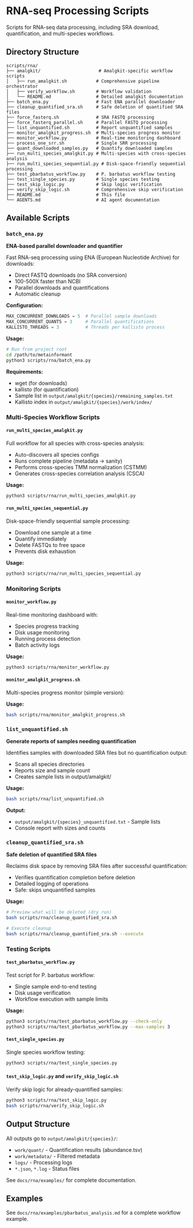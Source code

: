 # RNA-seq Processing Scripts

Scripts for RNA-seq data processing, including SRA download, quantification, and multi-species workflows.

## Directory Structure

```
scripts/rna/
├── amalgkit/                      # Amalgkit-specific workflow scripts
│   ├── run_amalgkit.sh           # Comprehensive pipeline orchestrator
│   ├── verify_workflow.sh        # Workflow validation
│   └── README.md                 # Detailed amalgkit documentation
├── batch_ena.py                  # Fast ENA parallel downloader
├── cleanup_quantified_sra.sh     # Safe deletion of quantified SRA files
├── force_fasterq.sh              # SRA FASTQ processing
├── force_fasterq_parallel.sh     # Parallel FASTQ processing
├── list_unquantified.sh          # Report unquantified samples
├── monitor_amalgkit_progress.sh  # Multi-species progress monitor
├── monitor_workflow.py           # Real-time monitoring dashboard
├── process_one_srr.sh            # Single SRR processing
├── quant_downloaded_samples.py   # Quantify downloaded samples
├── run_multi_species_amalgkit.py # Multi-species with cross-species analysis
├── run_multi_species_sequential.py # Disk-space-friendly sequential processing
├── test_pbarbatus_workflow.py    # P. barbatus workflow testing
├── test_single_species.py        # Single species testing
├── test_skip_logic.py            # Skip logic verification
├── verify_skip_logic.sh          # Comprehensive skip verification
├── README.md                     # This file
└── AGENTS.md                     # AI agent documentation
```

## Available Scripts

### `batch_ena.py`
**ENA-based parallel downloader and quantifier**

Fast RNA-seq processing using ENA (European Nucleotide Archive) for downloads:
- Direct FASTQ downloads (no SRA conversion)
- 100-500X faster than NCBI
- Parallel downloads and quantifications
- Automatic cleanup

**Configuration:**
```python
MAX_CONCURRENT_DOWNLOADS = 5  # Parallel sample downloads
MAX_CONCURRENT_QUANTS = 3     # Parallel quantifications
KALLISTO_THREADS = 3          # Threads per kallisto process
```

**Usage:**
```bash
# Run from project root
cd /path/to/metainformant
python3 scripts/rna/batch_ena.py
```

**Requirements:**
- wget (for downloads)
- kallisto (for quantification)
- Sample list in `output/amalgkit/{species}/remaining_samples.txt`
- Kallisto index in `output/amalgkit/{species}/work/index/`

### Multi-Species Workflow Scripts

#### `run_multi_species_amalgkit.py`
Full workflow for all species with cross-species analysis:
- Auto-discovers all species configs
- Runs complete pipeline (metadata → sanity)
- Performs cross-species TMM normalization (CSTMM)
- Generates cross-species correlation analysis (CSCA)

**Usage:**
```bash
python3 scripts/rna/run_multi_species_amalgkit.py
```

#### `run_multi_species_sequential.py`
Disk-space-friendly sequential sample processing:
- Download one sample at a time
- Quantify immediately
- Delete FASTQs to free space
- Prevents disk exhaustion

**Usage:**
```bash
python3 scripts/rna/run_multi_species_sequential.py
```

### Monitoring Scripts

#### `monitor_workflow.py`
Real-time monitoring dashboard with:
- Species progress tracking
- Disk usage monitoring
- Running process detection
- Batch activity logs

**Usage:**
```bash
python3 scripts/rna/monitor_workflow.py
```

#### `monitor_amalgkit_progress.sh`
Multi-species progress monitor (simple version):

**Usage:**
```bash
bash scripts/rna/monitor_amalgkit_progress.sh
```

### `list_unquantified.sh`
**Generate reports of samples needing quantification**

Identifies samples with downloaded SRA files but no quantification output:
- Scans all species directories
- Reports size and sample count
- Creates sample lists in output/amalgkit/

**Usage:**
```bash
bash scripts/rna/list_unquantified.sh
```

**Output:**
- `output/amalgkit/{species}_unquantified.txt` - Sample lists
- Console report with sizes and counts

### `cleanup_quantified_sra.sh`
**Safe deletion of quantified SRA files**

Reclaims disk space by removing SRA files after successful quantification:
- Verifies quantification completion before deletion
- Detailed logging of operations
- Safe: skips unquantified samples

**Usage:**
```bash
# Preview what will be deleted (dry run)
bash scripts/rna/cleanup_quantified_sra.sh

# Execute cleanup
bash scripts/rna/cleanup_quantified_sra.sh --execute
```

### Testing Scripts

#### `test_pbarbatus_workflow.py`
Test script for P. barbatus workflow:
- Single sample end-to-end testing
- Disk usage verification
- Workflow execution with sample limits

**Usage:**
```bash
python3 scripts/rna/test_pbarbatus_workflow.py --check-only
python3 scripts/rna/test_pbarbatus_workflow.py --max-samples 3
```

#### `test_single_species.py`
Single species workflow testing:
```bash
python3 scripts/rna/test_single_species.py
```

#### `test_skip_logic.py` and `verify_skip_logic.sh`
Verify skip logic for already-quantified samples:
```bash
python3 scripts/rna/test_skip_logic.py
bash scripts/rna/verify_skip_logic.sh
```

## Output Structure

All outputs go to `output/amalgkit/{species}/`:
- `work/quant/` - Quantification results (abundance.tsv)
- `work/metadata/` - Filtered metadata
- `logs/` - Processing logs
- `*.json`, `*.log` - Status files

See `docs/rna/examples/` for complete documentation.

## Examples

See `docs/rna/examples/pbarbatus_analysis.md` for a complete workflow example.

